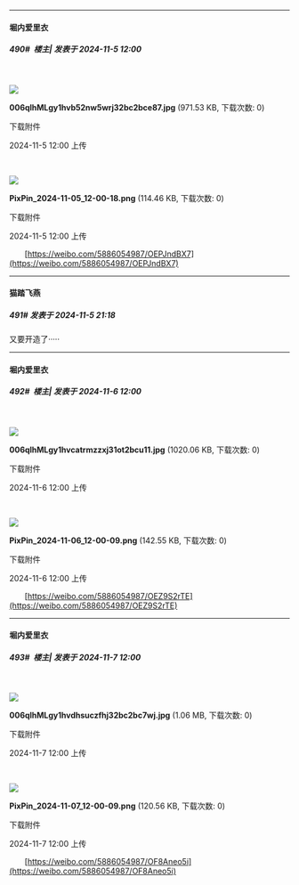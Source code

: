 ﻿
*****

####  堀内爱里衣  
##### 490#         楼主| 发表于 2024-11-5 12:00

       

<img src="https://img.saraba1st.com/forum/202411/05/120037e5ss35ciy362a8ys.jpg" referrerpolicy="no-referrer">

<strong>006qlhMLgy1hvb52nw5wrj32bc2bce87.jpg</strong> (971.53 KB, 下载次数: 0)

下载附件

2024-11-5 12:00 上传

       

<img src="https://img.saraba1st.com/forum/202411/05/120036i9u4nkffh6zjzvs6.png" referrerpolicy="no-referrer">

<strong>PixPin_2024-11-05_12-00-18.png</strong> (114.46 KB, 下载次数: 0)

下载附件

2024-11-5 12:00 上传

       [https://weibo.com/5886054987/OEPJndBX7](https://weibo.com/5886054987/OEPJndBX7)


*****

####  猫踏飞燕  
##### 491#       发表于 2024-11-5 21:18

又要开造了·····


*****

####  堀内爱里衣  
##### 492#         楼主| 发表于 2024-11-6 12:00

       

<img src="https://img.saraba1st.com/forum/202411/06/120030c6ptcu95k6rr4cn9.jpg" referrerpolicy="no-referrer">

<strong>006qlhMLgy1hvcatrmzzxj31ot2bcu11.jpg</strong> (1020.06 KB, 下载次数: 0)

下载附件

2024-11-6 12:00 上传

       

<img src="https://img.saraba1st.com/forum/202411/06/120031vfo0zj2k1bj6yi0z.png" referrerpolicy="no-referrer">

<strong>PixPin_2024-11-06_12-00-09.png</strong> (142.55 KB, 下载次数: 0)

下载附件

2024-11-6 12:00 上传

       [https://weibo.com/5886054987/OEZ9S2rTE](https://weibo.com/5886054987/OEZ9S2rTE)


*****

####  堀内爱里衣  
##### 493#         楼主| 发表于 2024-11-7 12:00

       

<img src="https://img.saraba1st.com/forum/202411/07/120029h9k8zwk1gwuhooag.jpg" referrerpolicy="no-referrer">

<strong>006qlhMLgy1hvdhsuczfhj32bc2bc7wj.jpg</strong> (1.06 MB, 下载次数: 0)

下载附件

2024-11-7 12:00 上传

       

<img src="https://img.saraba1st.com/forum/202411/07/120030s755xn9d2wzx3zww.png" referrerpolicy="no-referrer">

<strong>PixPin_2024-11-07_12-00-09.png</strong> (120.56 KB, 下载次数: 0)

下载附件

2024-11-7 12:00 上传

       [https://weibo.com/5886054987/OF8Aneo5i](https://weibo.com/5886054987/OF8Aneo5i)

